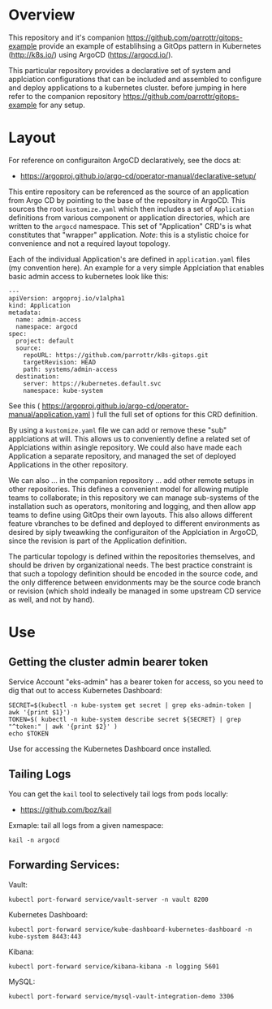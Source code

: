 # Overview 

This repository and it's companion https://github.com/parrottr/gitops-example provide an example of establihsing a GitOps pattern in Kubernetes (http://k8s.io/) using ArgoCD (https://argocd.io/).

This particular repository provides a declarative set of system and applciation configurations that can be included and assembled to configure and deploy applications to a kubernetes cluster. before jumping in here refer to the companion repository https://github.com/parrottr/gitops-example for any setup.

# Layout

For reference on configuraiton ArgoCD declaratively, see the docs at:

* https://argoproj.github.io/argo-cd/operator-manual/declarative-setup/

This entire repository can be referenced as the source of an application from Argo CD by pointing to the base of the repository in ArgoCD. This sources the root `kustomize.yaml` which then includes a set of `Application` definitions from various component or application directories, which are written to the `argocd` namespace. This set of "Application" CRD's is what constitutes that "wrapper" application. *Note*: this is a stylistic choice for convenience and not a required layout topology.

Each of the individual Application's are defined in `application.yaml` files (my convention here). An example for a very simple Applciation that enables basic admin access to kubernetes look like this:

```
---
apiVersion: argoproj.io/v1alpha1
kind: Application
metadata:
  name: admin-access
  namespace: argocd 
spec:
  project: default
  source:
    repoURL: https://github.com/parrottr/k8s-gitops.git
    targetRevision: HEAD
    path: systems/admin-access
  destination:
    server: https://kubernetes.default.svc
    namespace: kube-system
```

See this ( https://argoproj.github.io/argo-cd/operator-manual/application.yaml ) full the full set of options for this CRD definition.

By using a `kustomize.yaml` file we can add or remove these "sub" applciations at will. This allows us to conveniently define a related set of Applciations within asingle repository. We could also have made each Application a separate repository, and managed the set of deployed Applications in the other repository.

We can also ... in the companion repository ... add other remote setups in other repositories. This defines a convenient model for allowing mutiple teams to collaborate; in this repository we can manage sub-systems of the installation such as operators, monitoring and logging, and then allow app teams to define using GitOps their own layouts. This also allows different feature vbranches to be defined and deployed to different environments as desired by siply tweawking the configuraiton of the Applciation in ArgoCD, since the revision is part of the Application definition.

The particular topology is defined within the repositories themselves, and should be driven by organizational needs. The best practice constraint is that such a topology definition should be encoded in the source code, and the only difference between envidonments may be the source code branch or revision (which shold indeally be managed in some upstream CD service as well, and not by hand).

# Use

## Getting the cluster admin bearer token

Service Account "eks-admin" has a bearer token for access, so you need to dig that out to access Kubernetes Dashboard:

```
SECRET=$(kubectl -n kube-system get secret | grep eks-admin-token | awk '{print $1}')
TOKEN=$( kubectl -n kube-system describe secret ${SECRET} | grep "^token:" | awk '{print $2}' )
echo $TOKEN
```

Use for accessing the Kubernetes Dashboard once installed.

## Tailing Logs 

You can get the `kail` tool to selectively tail logs from pods locally:

* https://github.com/boz/kail

Exmaple: tail all logs from a given namespace:

```
kail -n argocd
```

## Forwarding Services:

Vault:

```
kubectl port-forward service/vault-server -n vault 8200 
```

Kubernetes Dashboard:

```
kubectl port-forward service/kube-dashboard-kubernetes-dashboard -n kube-system 8443:443 
```

Kibana:

```
kubectl port-forward service/kibana-kibana -n logging 5601
```

MySQL:

```
kubectl port-forward service/mysql-vault-integration-demo 3306 
```





